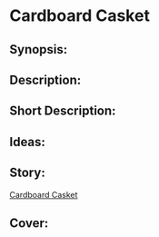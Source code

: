 # Cardboard Casket

## Synopsis:


## Description:


## Short Description:


## Ideas:


## Story:
[Cardboard Casket](./cardboard-casket.md)

## Cover:
